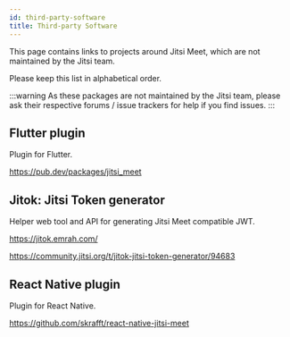 ```yaml
---
id: third-party-software
title: Third-party Software
---
```


This page contains links to projects around Jitsi Meet, which are not maintained
by the Jitsi team.

Please keep this list in alphabetical order.

:::warning
As these packages are not maintained by the Jitsi team, please ask their respective forums / issue trackers for help if you find issues.
:::

## Flutter plugin

Plugin for Flutter.

https://pub.dev/packages/jitsi_meet

## Jitok: Jitsi Token generator

Helper web tool and API for generating Jitsi Meet compatible JWT.

https://jitok.emrah.com/

https://community.jitsi.org/t/jitok-jitsi-token-generator/94683

## React Native plugin

Plugin for React Native.

https://github.com/skrafft/react-native-jitsi-meet
